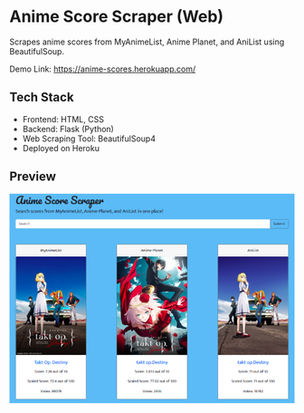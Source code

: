 # Anime Score Scraper (Web)
Scrapes anime scores from MyAnimeList, Anime Planet, and AniList using BeautifulSoup.

Demo Link: https://anime-scores.herokuapp.com/

## Tech Stack
- Frontend: HTML, CSS
- Backend: Flask (Python)
- Web Scraping Tool: BeautifulSoup4
- Deployed on Heroku

## Preview
<img src="images/animepic.png" align="left" width="600" >

